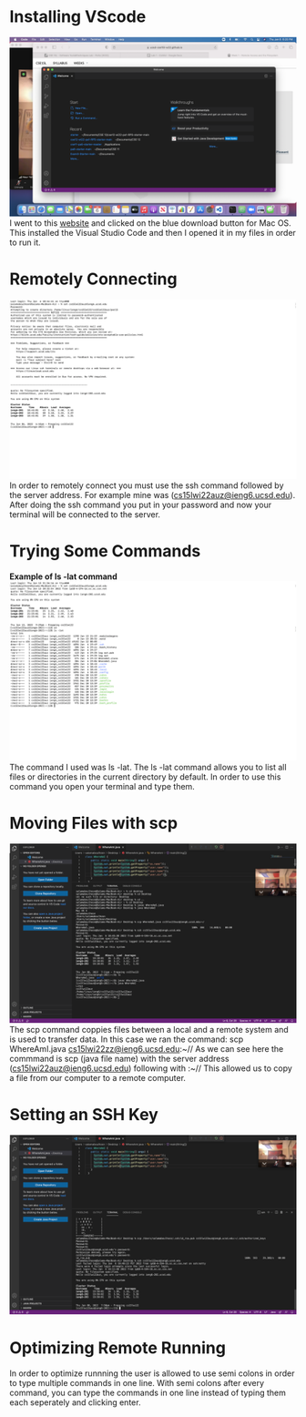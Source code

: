 # Installing VScode
![Image](DownloadVSCode.png)
I went to this [website](https://code.visualstudio.com/download) and clicked on the blue download button for Mac OS. This installed the Visual Studio Code and then I opened it in my files in order to run it.

# Remotely Connecting
![Image](RemotelyConnecting.png)
In order to remotely connect you must use the ssh command followed by the server address. For example mine was (cs15lwi22auz@ieng6.ucsd.edu). After doing the ssh command you put in your password and now your terminal will be connected to the server.

# Trying Some Commands
**Example of ls -lat command**![Image](LatCommand.png)
The command I used was ls -lat. The ls -lat command allows you to list all files or directories in the current directory by default. In order to use this command you open your terminal and type them. 
# Moving Files with scp
![Image](SCP.png)
The scp command coppies files between a local and a remote system and is used to transfer data. In this case we ran the command: scp WhereAmI.java cs15lwi22zz@ieng6.ucsd.edu:~// As we can see here the commmand is scp (java file name) with the server address (cs15lwi22auz@ieng6.ucsd.edu) following with :~// This allowed us to copy a file from our computer to a remote computer. 
# Setting an SSH Key
![Image](SSHkey.png)
# Optimizing Remote Running

In order to optimize runnning the user is allowed to use semi colons in order to type multiple commands in one line. With semi colons after every command, you can type the commands in one line instead of typing them each seperately and clicking enter.
